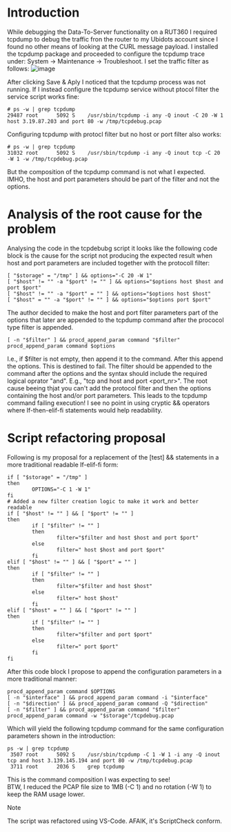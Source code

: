 # Introduction
While debugging the Data-To-Server functionality on a RUT360 I required tcpdump to debug the traffic fron the router to my Ubidots account since I found no other means of looking at the CURL message payload.
I installed the tcpdump package and proceeded to configure the tcpdump trace under: System -> Maintenance -> Troubleshoot.
I set the traffic filter as follows:
![image](https://github.com/seurat-atreides/Teltonika_RUTOS_fixes/assets/30745827/f69256be-0241-4f48-a01b-d1d6214522fb)

After clicking Save & Aply I noticed that the tcpdump process was not running.
If I instead configure the tcpdump service without ptocol filter the service script works fine:
```
# ps -w | grep tcpdump
29487 root      5092 S    /usr/sbin/tcpdump -i any -Q inout -C 20 -W 1 host 3.19.87.203 and port 80 -w /tmp/tcpdebug.pcap
```
Configuring tcpdump with protocl filter but no host or port filter also works:
```shell
# ps -w | grep tcpdump
31032 root      5092 S    /usr/sbin/tcpdump -i any -Q inout tcp -C 20 -W 1 -w /tmp/tcpdebug.pcap
```
But the composition of the tcpdump command is not what I expected. IMHO, the host and port parameters should be part of the filter and not the options.

# Analysis of the root cause for the problem
Analysing the code in the tcpdebubg script it looks like the following code block is the cause for the script not producing the expected result when host and port parameters are included together with the protocoll filter:
```shell
[ "$storage" = "/tmp" ] && options="-C 20 -W 1"
[ "$host" != "" -a "$port" != "" ] && options="$options host $host and port $port"
[ "$host" != "" -a "$port" = "" ] && options="$options host $host"
[ "$host" = "" -a "$port" != "" ] && options="$options port $port"
```
The author decided to make the host and port filter parameters part of the options that later are appended to the tcpdump command after the prococol type filter is appended.
```shell
[ -n "$filter" ] && procd_append_param command "$filter"
procd_append_param command $options
```
I.e., if $filter is not empty, then append it to the command. After this append the options.
This is destined to fail.
The filter should be appended to the command after the options and the syntax should include the required logical oprator "and". E.g., "tcp and host <IPaddr> and port <port_nr>".
The root cause beeing thjat you can't add the protocol filter and then the options containing the host and/or port parameters.
This leads to the tcpdump command failing execution!
I see no point in using cryptic && operators where If-then-elif-fi statements would help readability.

# Script refactoring proposal
Following is my proposal for a replacement of the [test] && statements in a more traditional readable If-elif-fi form:
```shell
if [ "$storage" = "/tmp" ]
then
		OPTIONS="-C 1 -W 1"
fi
# Added a new filter creation logic to make it work and better readable
if [ "$host" != "" ] && [ "$port" != "" ]
then
		if [ "$filter" != "" ]
		then
				filter="$filter and host $host and port $port"
		else
				filter=" host $host and port $port"
		fi
elif [ "$host" != "" ] && [ "$port" = "" ]
then
		if [ "$filter" != "" ]
		then
				filter="$filter and host $host"
		else
				filter=" host $host"
		fi
elif [ "$host" = "" ] && [ "$port" != "" ]
then
		if [ "$filter" != "" ]
		then
				filter="$filter and port $port"
		else
				filter=" port $port"
		fi
fi
```
After this code block I propose to append the configuration parameters in a more traditional manner:
```shell
procd_append_param command $OPTIONS
[ -n "$interface" ] && procd_append_param command -i "$interface"
[ -n "$direction" ] && procd_append_param command -Q "$direction"
[ -n "$filter" ] && procd_append_param command "$filter"
procd_append_param command -w "$storage"/tcpdebug.pcap
```
Which will yield the following tcpdump command for the same configuration parameters shown in the introduction:
```
ps -w | grep tcpdump
 3507 root      5092 S    /usr/sbin/tcpdump -C 1 -W 1 -i any -Q inout tcp and host 3.139.145.194 and port 80 -w /tmp/tcpdebug.pcap
 3711 root      2036 S    grep tcpdump
```
This is the command composition I was expecting to see!<br>
BTW, I reduced the PCAP file size to 1MB (-C 1) and no rotation (-W 1) to keep the RAM usage lower.

> [!NOTE]
> The script was refactored using VS-Code. AFAIK, it's ScriptCheck conform.
